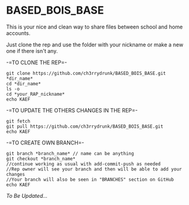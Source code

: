 # BASED_BOIS_BASE
This is your nice and clean way to share files between school and home accounts.

Just clone the rep and use the folder with your nickname or make a new one if there isn't any.

-=TO CLONE THE REP=-
```
git clone https://github.com/ch3rrydrunk/BASED_BOIS_BASE.git *dir_name*
cd *dir_name*
ls -o
cd *your_RAP_nickname*
echo KAEF
```

-=TO UPDATE THE OTHERS CHANGES IN THE REP=-
```
git fetch
git pull https://github.com/ch3rrydrunk/BASED_BOIS_BASE.git
echo KAEF
```

-=TO CREATE OWN BRANCH=-
```
git branch *branch_name* // name can be anything
git checkout *branch_name*
//continue working as usual with add-commit-push as needed
//Rep owner will see your branch and then will be able to add your changes
//Your branch will also be seen in "BRANCHES" section on GitHub
echo KAEF
```
*To Be Updated...*
